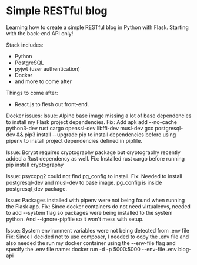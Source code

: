 # Simple RESTful blog

Learning how to create a simple RESTful blog in Python with Flask.
Starting with the back-end API only!

Stack includes:
* Python
* PostgreSQL
* pyjwt (user authentication)
* Docker
* and more to come after

Things to come after:
* React.js to flesh out front-end.




Docker issues:
Issue: Alpine base image missing a lot of base dependencies to install my Flask project dependencies.
Fix: Add apk add --no-cache python3-dev rust cargo openssl-dev libffi-dev musl-dev gcc postgresql-dev && pip3 install --upgrade pip to install dependencies before using pipenv to install project dependencies defined in pipfile.

Issue: Bcrypt requires cryptography package but cryptography recently added a Rust dependency as well.
Fix: Installed rust cargo before running pip install cryptography

Issue: psycopg2 could not find pg_config to install.
Fix: Needed to install postgresql-dev and musl-dev to base image. pg_config is inside postgresql_dev package.

Issue: Packages installed with pipenv were not being found when running the Flask app.
Fix: Since docker containers do not need virtualenvs, needed to add --system flag so packages were being installed to the system python. And --ignore-pipfile so it won't mess with setup.

Issue: System environment variables were not being detected from .env file
Fix: Since I decided not to use composer, I needed to copy the .env file and also needed the run my docker container using the --env-file flag and specify the .env file name:
docker run -d -p 5000:5000 --env-file .env blog-api
